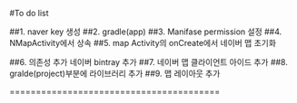 #To do list 

##1. naver key 생성 
##2. gradle(app)
##3. Manifase permission 설정 
##4. NMapActivity에서 상속 
##5. map Activity의 onCreate에서 네이버 맵 초기화 

##6. 의존성 추가 네이버 bintray 추가
##7. 네이버 맵 클라이언트 아이드 추가
##8. gralde(project)부분에 라이브러리 추가
##9. 맵 레이아웃 추가



========================================

